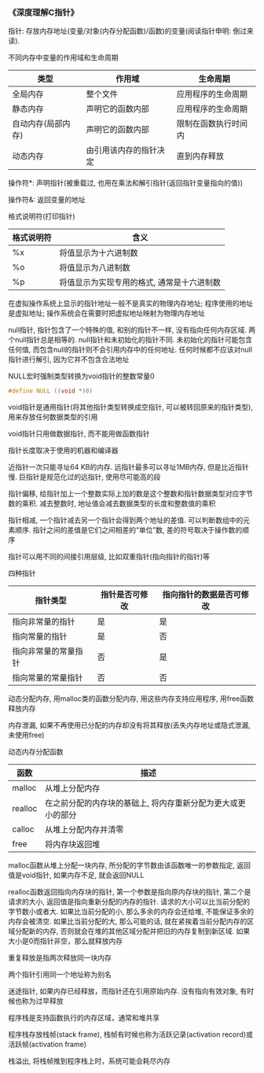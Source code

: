 ### 《深度理解C指针》

指针: 存放内存地址(变量/对象(内存分配函数)/函数)的变量(阅读指针申明: 倒过来读). 

不同内存中变量的作用域和生命周期

| 类型               | 作用域                 | 生命周期             |
| ------------------ | ---------------------- | -------------------- |
| 全局内存           | 整个文件               | 应用程序的生命周期   |
| 静态内存           | 声明它的函数内部       | 应用程序的生命周期   |
| 自动内存(局部内存) | 声明它的函数内部       | 限制在函数执行时间内 |
| 动态内存           | 由引用该内存的指针决定 | 直到内存释放         |

操作符*: 声明指针(被重载过, 也用在乘法和解引指针(返回指针变量指向的值))

操作符&: 返回变量的地址

格式说明符(打印指针)

| 格式说明符 | 含义                                       |
| ---------- | ------------------------------------------ |
| %x         | 将值显示为十六进制数                       |
| %o         | 将值显示为八进制数                         |
| %p         | 将值显示为实现专用的格式, 通常是十六进制数 |

在虚拟操作系统上显示的指针地址一般不是真实的物理内存地址; 程序使用的地址是虚拟地址; 操作系统会在需要时把虚拟地址映射为物理内存地址

null指针, 指针包含了一个特殊的值, 和别的指针不一样, 没有指向任何内存区域. 两个null指针总是相等的. null指针和未初始化的指针不同. 未初始化的指针可能包含任何值, 而包含null的指针则不会引用内存中的任何地址. 任何时候都不应该对null指针进行解引, 因为它并不包含合法地址

NULL宏时强制类型转换为void指针的整数常量0

```c
#define NULL ((void *)0)
```

void指针是通用指针(将其他指针类型转换成空指针, 可以被转回原来的指针类型), 用来存放任何数据类型的引用

void指针只用做数据指针, 而不能用做函数指针

指针长度取决于使用的机器和编译器

近指针一次只能寻址64 KB的内存. 远指针最多可以寻址1MB内存, 但是比近指针慢. 巨指针是规范化过的远指针, 使用尽可能高的段

指针偏移, 给指针加上一个整数实际上加的数是这个整数和指针数据类型对应字节数的乘积. 减去整数时, 地址值会减去数据类型的长度和整数值的乘积

指针相减, 一个指针减去另一个指针会得到两个地址的差值. 可以判断数组中的元素顺序. 指针之间的差值是它们之间相差的“单位”数, 差的符号取决于操作数的顺序

指针可以用不同的间接引用层级, 比如双重指针(指向指针的指针)等

四种指针

| 指针类型             | 指针是否可修改 | 指向指针的数据是否可修改 |
| -------------------- | -------------- | ------------------------ |
| 指向非常量的指针     | 是             | 是                       |
| 指向常量的指针       | 是             | 否                       |
| 指向非常量的常量指针 | 否             | 是                       |
| 指向常量的常量指针   | 否             | 否                       |

动态分配内存, 用malloc类的函数分配内存, 用这些内存支持应用程序, 用free函数释放内存

内存泄漏, 如果不再使用已分配的内存却没有将其释放(丢失内存地址或隐式泄漏, 未使用free)

动态内存分配函数

| 函数    | 描述                                                         |
| ------- | ------------------------------------------------------------ |
| malloc  | 从堆上分配内存                                               |
| realloc | 在之前分配的内存块的基础上, 将内存重新分配为更大或更小的部分 |
| calloc  | 从堆上分配内存并清零                                         |
| free    | 将内存块返回堆                                               |

malloc函数从堆上分配一块内存, 所分配的字节数由该函数唯一的参数指定, 返回值是void指针, 如果内存不足, 就会返回NULL

realloc函数返回指向内存块的指针, 第一个参数是指向原内存块的指针, 第二个是请求的大小, 返回值是指向重新分配的内存的指针. 请求的大小可以比当前分配的字节数小或者大. 如果比当前分配的小, 那么多余的内存会还给堆, 不能保证多余的内存会被清空. 如果比当前分配的大, 那么可能的话, 就在紧挨着当前分配内存的区域分配新的内存, 否则就会在堆的其他区域分配并把旧的内存复制到新区域. 如果大小是0而指针非空，那么就释放内存

重复释放是指两次释放同一块内存

两个指针引用同一个地址称为别名

迷途指针, 如果内存已经释放，而指针还在引用原始内存. 没有指向有效对象, 有时候也称为过早释放

程序栈是支持函数执行的内存区域，通常和堆共享

程序栈存放栈帧(stack frame), 栈帧有时候也称为活跃记录(activation record)或活跃帧(activation frame)

栈溢出, 将栈帧推到程序栈上时，系统可能会耗尽内存